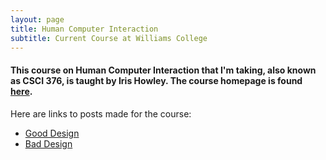 ```yaml
---
layout: page
title: Human Computer Interaction
subtitle: Current Course at Williams College
---
```


#### This course on Human Computer Interaction that I'm taking, also known as CSCI 376, is taught by Iris Howley. The course homepage is found [here](https://sites.google.com/williams.edu/csci376-2018/home?authuser=0). 

Here are links to posts made for the course:

- [Good Design](_posts/2018-02-05-gooddesign.md)
- [Bad Design](/_posts/2018-02-05-baddesign.md)
